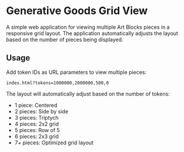 # Generative Goods Grid View

A simple web application for viewing multiple Art Blocks pieces in a responsive grid layout. The application automatically adjusts the layout based on the number of pieces being displayed.

## Usage

Add token IDs as URL parameters to view multiple pieces:
```
index.html?tokens=1000000,2000000,500,0
```

The layout will automatically adjust based on the number of tokens:
- 1 piece: Centered
- 2 pieces: Side by side
- 3 pieces: Triptych
- 4 pieces: 2x2 grid
- 5 pieces: Row of 5
- 6 pieces: 2x3 grid
- 7+ pieces: Optimized grid layout 